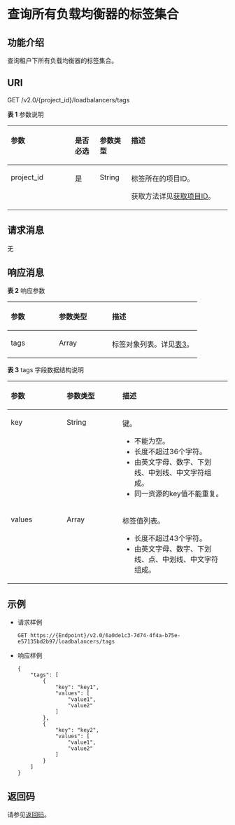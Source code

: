 # 查询所有负载均衡器的标签集合<a name="zh-cn_topic_0109852828"></a>

## 功能介绍<a name="zh-cn_topic_0101983303_section1385705610595"></a>

查询租户下所有负载均衡器的标签集合。

## URI<a name="zh-cn_topic_0101983303_section3546433910595"></a>

GET /v2.0/\{project\_id\}/loadbalancers/tags

**表 1**  参数说明

<a name="table33323423"></a>
<table><thead align="left"><tr id="row8420641"><th class="cellrowborder" valign="top" width="29.099999999999998%" id="mcps1.2.5.1.1"><p id="p10983320"><a name="p10983320"></a><a name="p10983320"></a>参数</p>
</th>
<th class="cellrowborder" valign="top" width="11.29%" id="mcps1.2.5.1.2"><p id="p0867102443214"><a name="p0867102443214"></a><a name="p0867102443214"></a>是否必选</p>
</th>
<th class="cellrowborder" valign="top" width="14.219999999999999%" id="mcps1.2.5.1.3"><p id="p4164548117122"><a name="p4164548117122"></a><a name="p4164548117122"></a>参数类型</p>
</th>
<th class="cellrowborder" valign="top" width="45.39%" id="mcps1.2.5.1.4"><p id="p53754023"><a name="p53754023"></a><a name="p53754023"></a>描述</p>
</th>
</tr>
</thead>
<tbody><tr id="row53906008171138"><td class="cellrowborder" valign="top" width="29.099999999999998%" headers="mcps1.2.5.1.1 "><p id="p16126074171144"><a name="p16126074171144"></a><a name="p16126074171144"></a>project_id</p>
</td>
<td class="cellrowborder" valign="top" width="11.29%" headers="mcps1.2.5.1.2 "><p id="p1986814245322"><a name="p1986814245322"></a><a name="p1986814245322"></a>是</p>
</td>
<td class="cellrowborder" valign="top" width="14.219999999999999%" headers="mcps1.2.5.1.3 "><p id="p39605860171144"><a name="p39605860171144"></a><a name="p39605860171144"></a>String</p>
</td>
<td class="cellrowborder" valign="top" width="45.39%" headers="mcps1.2.5.1.4 "><p id="p11184131"><a name="p11184131"></a><a name="p11184131"></a>标签所在的项目ID。</p>
<p id="p8222164914610"><a name="p8222164914610"></a><a name="p8222164914610"></a>获取方法详见<a href="获取项目ID.md">获取项目ID</a>。</p>
</td>
</tr>
</tbody>
</table>

## 请求消息<a name="zh-cn_topic_0101983303_section5651109010595"></a>

无

## 响应消息<a name="zh-cn_topic_0101983303_section5885135510595"></a>

**表 2**  响应参数

<a name="zh-cn_topic_0101983303_table4644762610595"></a>
<table><thead align="left"><tr id="zh-cn_topic_0101983303_row3695888610595"><th class="cellrowborder" valign="top" width="25.34%" id="mcps1.2.4.1.1"><p id="zh-cn_topic_0101983303_p4087981910595"><a name="zh-cn_topic_0101983303_p4087981910595"></a><a name="zh-cn_topic_0101983303_p4087981910595"></a>参数</p>
</th>
<th class="cellrowborder" valign="top" width="28.000000000000004%" id="mcps1.2.4.1.2"><p id="zh-cn_topic_0101983303_p4547695110595"><a name="zh-cn_topic_0101983303_p4547695110595"></a><a name="zh-cn_topic_0101983303_p4547695110595"></a>参数类型</p>
</th>
<th class="cellrowborder" valign="top" width="46.660000000000004%" id="mcps1.2.4.1.3"><p id="zh-cn_topic_0101983303_p5975438110595"><a name="zh-cn_topic_0101983303_p5975438110595"></a><a name="zh-cn_topic_0101983303_p5975438110595"></a>描述</p>
</th>
</tr>
</thead>
<tbody><tr id="zh-cn_topic_0101983303_row826669210595"><td class="cellrowborder" valign="top" width="25.34%" headers="mcps1.2.4.1.1 "><p id="zh-cn_topic_0101983303_p6562230710595"><a name="zh-cn_topic_0101983303_p6562230710595"></a><a name="zh-cn_topic_0101983303_p6562230710595"></a>tags</p>
</td>
<td class="cellrowborder" valign="top" width="28.000000000000004%" headers="mcps1.2.4.1.2 "><p id="zh-cn_topic_0101983303_p4459890810595"><a name="zh-cn_topic_0101983303_p4459890810595"></a><a name="zh-cn_topic_0101983303_p4459890810595"></a>Array</p>
</td>
<td class="cellrowborder" valign="top" width="46.660000000000004%" headers="mcps1.2.4.1.3 "><p id="zh-cn_topic_0101983303_p5574176510595"><a name="zh-cn_topic_0101983303_p5574176510595"></a><a name="zh-cn_topic_0101983303_p5574176510595"></a>标签对象列表。详见<a href="#zh-cn_topic_0101983303_table1878907810595">表3</a>。</p>
</td>
</tr>
</tbody>
</table>

**表 3**  tags 字段数据结构说明

<a name="zh-cn_topic_0101983303_table1878907810595"></a>
<table><thead align="left"><tr id="zh-cn_topic_0101983303_row1948255410595"><th class="cellrowborder" valign="top" width="25.330000000000002%" id="mcps1.2.4.1.1"><p id="zh-cn_topic_0101983303_p3458306510595"><a name="zh-cn_topic_0101983303_p3458306510595"></a><a name="zh-cn_topic_0101983303_p3458306510595"></a>参数</p>
</th>
<th class="cellrowborder" valign="top" width="25.330000000000002%" id="mcps1.2.4.1.2"><p id="zh-cn_topic_0101983303_p442316410595"><a name="zh-cn_topic_0101983303_p442316410595"></a><a name="zh-cn_topic_0101983303_p442316410595"></a>参数类型</p>
</th>
<th class="cellrowborder" valign="top" width="49.34%" id="mcps1.2.4.1.3"><p id="zh-cn_topic_0101983303_p2273198410595"><a name="zh-cn_topic_0101983303_p2273198410595"></a><a name="zh-cn_topic_0101983303_p2273198410595"></a>描述</p>
</th>
</tr>
</thead>
<tbody><tr id="zh-cn_topic_0101983303_row2935140910595"><td class="cellrowborder" valign="top" width="25.330000000000002%" headers="mcps1.2.4.1.1 "><p id="zh-cn_topic_0101983303_p2865389410595"><a name="zh-cn_topic_0101983303_p2865389410595"></a><a name="zh-cn_topic_0101983303_p2865389410595"></a>key</p>
</td>
<td class="cellrowborder" valign="top" width="25.330000000000002%" headers="mcps1.2.4.1.2 "><p id="zh-cn_topic_0101983303_p2627191810595"><a name="zh-cn_topic_0101983303_p2627191810595"></a><a name="zh-cn_topic_0101983303_p2627191810595"></a>String</p>
</td>
<td class="cellrowborder" valign="top" width="49.34%" headers="mcps1.2.4.1.3 "><p id="p6434103110106"><a name="p6434103110106"></a><a name="p6434103110106"></a>键。</p>
<a name="ul5708182422218"></a><a name="ul5708182422218"></a><ul id="ul5708182422218"><li>不能为空。</li><li>长度不超过36个字符。</li><li>由英文字母、数字、下划线、中划线、中文字符组成。</li><li>同一资源的key值不能重复。</li></ul>
</td>
</tr>
<tr id="zh-cn_topic_0101983303_row2620200610595"><td class="cellrowborder" valign="top" width="25.330000000000002%" headers="mcps1.2.4.1.1 "><p id="zh-cn_topic_0101983303_p4198771810595"><a name="zh-cn_topic_0101983303_p4198771810595"></a><a name="zh-cn_topic_0101983303_p4198771810595"></a>values</p>
</td>
<td class="cellrowborder" valign="top" width="25.330000000000002%" headers="mcps1.2.4.1.2 "><p id="zh-cn_topic_0101983303_p6664395210595"><a name="zh-cn_topic_0101983303_p6664395210595"></a><a name="zh-cn_topic_0101983303_p6664395210595"></a>Array</p>
</td>
<td class="cellrowborder" valign="top" width="49.34%" headers="mcps1.2.4.1.3 "><p id="p143885344104"><a name="p143885344104"></a><a name="p143885344104"></a>标签值列表。</p>
<a name="ul17709124142210"></a><a name="ul17709124142210"></a><ul id="ul17709124142210"><li>长度不超过43个字符。</li><li>由英文字母、数字、下划线、点、中划线、中文字符组成。</li></ul>
</td>
</tr>
</tbody>
</table>

## 示例<a name="section171915710244"></a>

-   请求样例

    ```
    GET https://{Endpoint}/v2.0/6a0de1c3-7d74-4f4a-b75e-e57135bd2b97/loadbalancers/tags
    ```


-   响应样例

    ```
    {
        "tags": [
            {
                "key": "key1", 
                "values": [
                    "value1", 
                    "value2"
                ]
            }, 
            {
                "key": "key2", 
                "values": [
                    "value1", 
                    "value2"
                ]
            }
        ]
    }
    ```


## 返回码<a name="zh-cn_topic_0101983303_section4272197910595"></a>

请参见[返回码](返回码.md)。

